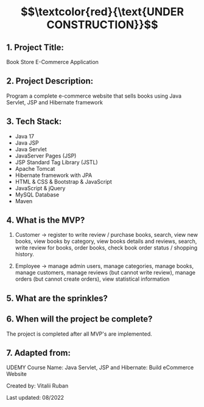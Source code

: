 # $$\textcolor{red}{\text{UNDER CONSTRUCTION}}$$

## 1. Project Title:

Book Store E-Commerce Application

## 2. Project Description:

Program a complete e-commerce website that sells books using Java Servlet, JSP and Hibernate framework

## 3. Tech Stack:

- Java 17
- Java JSP
- Java Servlet
- JavaServer Pages (JSP)
- JSP Standard Tag Library (JSTL)
- Apache Tomcat
- Hibernate framework with JPA
- HTML & CSS & Bootstrap & JavaScript
- JavaScript & jQuery
- MySQL Database
- Maven

## 4. What is the MVP?

1. Customer -> register to write review / purchase books, search, view new books, view books by category, view books details and reviews, search, write review for books, order books, check book order status / shopping history.

2. Employee -> manage admin users, manage categories, manage books, manage customers, manage reviews (but cannot write review), manage orders (but cannot create orders), view statistical information

## 5. What are the sprinkles?

## 6. When will the project be complete?

The project is completed after all MVP's are implemented.

## 7. Adapted from:

UDEMY Course Name: Java Servlet, JSP and Hibernate: Build eCommerce Website

Created by: Vitalii Ruban

Last updated: 08/2022
